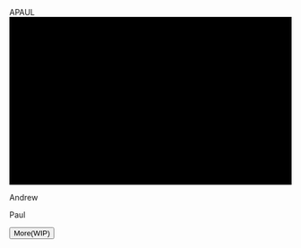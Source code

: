 ﻿<!DOCTYPE html>
<html>
<head>
<title>APaul</title>
<link href='./resources/spash.css' rel="stylesheet" type='text/css'/>
</head>
<body>
<div class="splash">
    <div class="splash_logo">
      APAUL
    </div>
    <div class="splash_svg">
      <svg width="100%" height="100%">
        <rect width="100%" height="100%" >
        </svg>
    </div>
    <div class="splash_minimize">
      <svg width="100%" height="100%">
        <rect width="100%" height="100%" >
        </svg>
    </div>
  </div>
  <div class="text">
    <p>Andrew</p>
    <p>Paul</p>
    <a href='https://www.apaul.dev'><button>More(WIP)</button></a>
  </div>
</body>
</html>